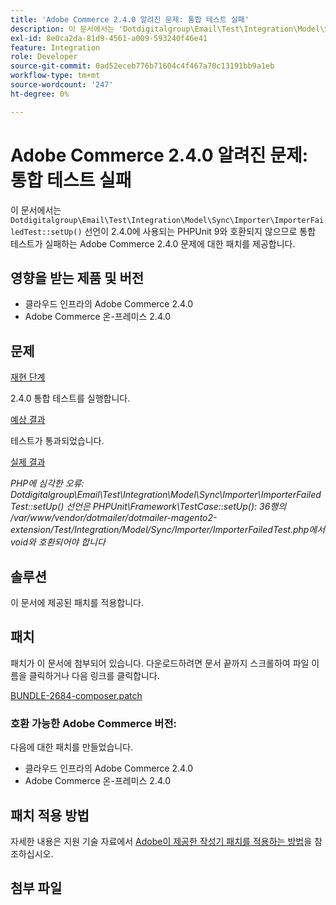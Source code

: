 ```yaml
---
title: 'Adobe Commerce 2.4.0 알려진 문제: 통합 테스트 실패'
description: 이 문서에서는 'Dotdigitalgroup\Email\Test\Integration\Model\Sync\Importer\ImporterFailedTest::setUp()' 선언이 2.4.0에 사용되는 PHPUnit 9와 호환되지 않아 통합 테스트가 실패하는 Adobe Commerce 2.4.0 문제에 대한 패치를 제공합니다.
exl-id: 8e0ca2da-81d9-4561-a009-593240f46e41
feature: Integration
role: Developer
source-git-commit: 0ad52eceb776b71604c4f467a70c13191bb9a1eb
workflow-type: tm+mt
source-wordcount: '247'
ht-degree: 0%

---
```


# Adobe Commerce 2.4.0 알려진 문제: 통합 테스트 실패

이 문서에서는 `Dotdigitalgroup\Email\Test\Integration\Model\Sync\Importer\ImporterFailedTest::setUp()` 선언이 2.4.0에 사용되는 PHPUnit 9와 호환되지 않으므로 통합 테스트가 실패하는 Adobe Commerce 2.4.0 문제에 대한 패치를 제공합니다.

## 영향을 받는 제품 및 버전

* 클라우드 인프라의 Adobe Commerce 2.4.0
* Adobe Commerce 온-프레미스 2.4.0

## 문제

<u>재현 단계</u>

2.4.0 통합 테스트를 실행합니다.

<u>예상 결과</u>

테스트가 통과되었습니다.

<u>실제 결과</u>

*PHP에 심각한 오류: Dotdigitalgroup\\Email\\Test\\Integration\\Model\\Sync\\Importer\\ImporterFailedTest::setUp() 선언은 PHPUnit\\Framework\\TestCase::setUp(): 36행의 /var/www/vendor/dotmailer/dotmailer-magento2-extension/Test/Integration/Model/Sync/Importer/ImporterFailedTest.php에서 void와 호환되어야 합니다*

## 솔루션

이 문서에 제공된 패치를 적용합니다.

## 패치

패치가 이 문서에 첨부되어 있습니다. 다운로드하려면 문서 끝까지 스크롤하여 파일 이름을 클릭하거나 다음 링크를 클릭합니다.

[BUNDLE-2684-composer.patch](assets/BUNDLE-2684-composer.patch.zip)

### 호환 가능한 Adobe Commerce 버전:

다음에 대한 패치를 만들었습니다.

* 클라우드 인프라의 Adobe Commerce 2.4.0
* Adobe Commerce 온-프레미스 2.4.0

## 패치 적용 방법

자세한 내용은 지원 기술 자료에서 [Adobe이 제공한 작성기 패치를 적용하는 방법](/help/how-to/general/how-to-apply-a-composer-patch-provided-by-magento.md)을 참조하십시오.

## 첨부 파일
